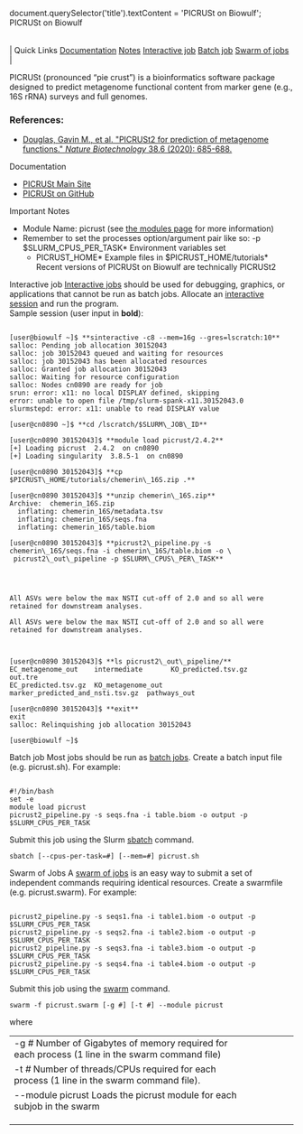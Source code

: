 

document.querySelector('title').textContent = 'PICRUSt on Biowulf';
PICRUSt on Biowulf


|  |
| --- |
| 
Quick Links
[Documentation](#doc)
[Notes](#notes)
[Interactive job](#int) 
[Batch job](#sbatch) 
[Swarm of jobs](#swarm) 
 |



PICRUSt (pronounced “pie crust”) is a bioinformatics software package designed to predict metagenome functional content from marker gene (e.g., 16S rRNA) surveys and full genomes.



### References:


* [Douglas, Gavin M., et al. "PICRUSt2 for prediction of metagenome functions." *Nature Biotechnology* 38.6 (2020): 685-688.](https://www.nature.com/articles/s41587-020-0548-6)


Documentation
* [PICRUSt Main Site](https://huttenhower.sph.harvard.edu/picrust)
* [PICRUSt on GitHub](https://github.com/picrust/picrust2)


Important Notes
* Module Name: picrust (see [the modules page](/apps/modules.html) for more information)
 * Remember to set the processes option/argument pair like so: -p $SLURM\_CPUS\_PER\_TASK* Environment variables set 
	+ PICRUST\_HOME* Example files in $PICRUST\_HOME/tutorials* Recent versions of PICRUSt on Biowulf are technically PICRUSt2



Interactive job
[Interactive jobs](/docs/userguide.html#int) should be used for debugging, graphics, or applications that cannot be run as batch jobs.
Allocate an [interactive session](/docs/userguide.html#int) and run the program.   
Sample session (user input in **bold**):



```

[user@biowulf ~]$ **sinteractive -c8 --mem=16g --gres=lscratch:10**
salloc: Pending job allocation 30152043
salloc: job 30152043 queued and waiting for resources
salloc: job 30152043 has been allocated resources
salloc: Granted job allocation 30152043
salloc: Waiting for resource configuration
salloc: Nodes cn0890 are ready for job
srun: error: x11: no local DISPLAY defined, skipping
error: unable to open file /tmp/slurm-spank-x11.30152043.0
slurmstepd: error: x11: unable to read DISPLAY value

[user@cn0890 ~]$ **cd /lscratch/$SLURM\_JOB\_ID**

[user@cn0890 30152043]$ **module load picrust/2.4.2**
[+] Loading picrust  2.4.2  on cn0890
[+] Loading singularity  3.8.5-1  on cn0890

[user@cn0890 30152043]$ **cp $PICRUST\_HOME/tutorials/chemerin\_16S.zip .**

[user@cn0890 30152043]$ **unzip chemerin\_16S.zip**
Archive:  chemerin_16S.zip
  inflating: chemerin_16S/metadata.tsv
  inflating: chemerin_16S/seqs.fna
  inflating: chemerin_16S/table.biom

[user@cn0890 30152043]$ **picrust2\_pipeline.py -s chemerin\_16S/seqs.fna -i chemerin\_16S/table.biom -o \
 picrust2\_out\_pipeline -p $SLURM\_CPUS\_PER\_TASK**




All ASVs were below the max NSTI cut-off of 2.0 and so all were retained for downstream analyses.

All ASVs were below the max NSTI cut-off of 2.0 and so all were retained for downstream analyses.



[user@cn0890 30152043]$ **ls picrust2\_out\_pipeline/**
EC_metagenome_out    intermediate       KO_predicted.tsv.gz               out.tre
EC_predicted.tsv.gz  KO_metagenome_out  marker_predicted_and_nsti.tsv.gz  pathways_out

[user@cn0890 30152043]$ **exit**
exit
salloc: Relinquishing job allocation 30152043

[user@biowulf ~]$

```


Batch job
Most jobs should be run as [batch jobs](/docs/userguide.html#submit).
Create a batch input file (e.g. picrust.sh). For example:



```

#!/bin/bash
set -e
module load picrust
picrust2_pipeline.py -s seqs.fna -i table.biom -o output -p $SLURM_CPUS_PER_TASK

```

Submit this job using the Slurm [sbatch](/docs/userguide.html) command.



```
sbatch [--cpus-per-task=#] [--mem=#] picrust.sh
```

Swarm of Jobs 
A [swarm of jobs](/apps/swarm.html) is an easy way to submit a set of independent commands requiring identical resources.
Create a swarmfile (e.g. picrust.swarm). For example:



```

picrust2_pipeline.py -s seqs1.fna -i table1.biom -o output -p $SLURM_CPUS_PER_TASK
picrust2_pipeline.py -s seqs2.fna -i table2.biom -o output -p $SLURM_CPUS_PER_TASK
picrust2_pipeline.py -s seqs3.fna -i table3.biom -o output -p $SLURM_CPUS_PER_TASK
picrust2_pipeline.py -s seqs4.fna -i table4.biom -o output -p $SLURM_CPUS_PER_TASK

```

Submit this job using the [swarm](/apps/swarm.html) command.



```
swarm -f picrust.swarm [-g #] [-t #] --module picrust
```

where


|  |  |  |  |  |  |
| --- | --- | --- | --- | --- | --- |
| -g *#*  Number of Gigabytes of memory required for each process (1 line in the swarm command file)
 | -t *#* Number of threads/CPUs required for each process (1 line in the swarm command file).
 | --module picrust Loads the picrust module for each subjob in the swarm 
 | |
 | |
 | |








